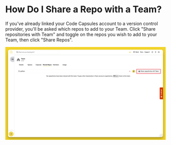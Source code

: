 # How Do I Share a Repo with a Team?

If you've already linked your Code Capsules account to a version control provider, you'll be asked which repos to add to your Team. Click "Share repositories with Team" and toggle on the repos you wish to add to your Team, then click "Share Repos".

![Edit Team Repos](../.gitbook/assets/platform/teams/add-repo.png)
